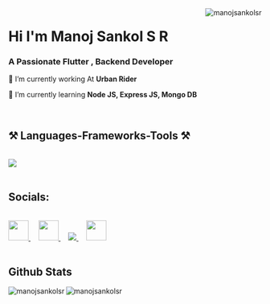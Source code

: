 <link rel="preconnect" href="https://fonts.googleapis.com">
<link rel="preconnect" href="https://fonts.gstatic.com" crossorigin>
<link href="https://fonts.googleapis.com/css2?family=Montserrat:ital,wght@0,100;0,400;0,500;1,500;1,600&display=swap" rel="stylesheet">



<img align="right" src="https://komarev.com/ghpvc/?username=manojsankolsr&label=Profile%20views&color=0e75b6&style=flat" alt="manojsankolsr" />

<h1 align="left" font-family: 'Montserrat'>Hi I'm Manoj Sankol S R</h1>

<h3 align="left">A Passionate Flutter , Backend Developer</h3>


<div align="left">
 
 🔭 I’m currently working At **Urban Rider**
 
 🌱 I’m currently learning **Node JS, Express JS, Mongo DB**

 </div>


<br/>

 
<h2 align="left">⚒️ Languages-Frameworks-Tools ⚒️</h2>
<br/>
<div align="left">
     <img src="https://skillicons.dev/icons?i=flutter,dart,nodejs,express,javascript,firebase,mongodb,c,cpp,java" />
   
</div>

 <br/>
<h2 align="left">Socials: </h2>
<br/>
<div align="left"> 
  <a href="mailto:manojsankol6361@gmail.com">
    <img src="https://github.com/dheereshagrwal/colored-icons/blob/master/public/icons/gmail/gmail.svg"   height="40" width="40"/>
  </a>
   &nbsp; &nbsp; 
 
  <a href="https://www.linkedin.com/in/manoj-sankol-s-r-20a64a24b?utm_source=share&utm_campaign=share_via&utm_content=profile&utm_medium=android_app" target="_blank">
    <img src="https://github.com/dheereshagrwal/colored-icons/blob/master/public/icons/linkedin/linkedin.svg"  height="40" width="40" target="_blank" />
  </a>
   &nbsp; &nbsp; 
  <a href="https://portfolio-3cca5.web.app/" target="_blank">
     <img src="https://img.shields.io/badge/Portfolio-FF5722?style=for-the-badge&logo=todoist&logoColor=white" target="_blank" /> <!-- sqlite, safari, google-chrome are other good icon options -->
  </a>
  &nbsp; &nbsp; 
  <a href="https://www.linkedin.com/in/manoj-sankol-s-r-20a64a24b?utm_source=share&utm_campaign=share_via&utm_content=profile&utm_medium=android_app">
    <img src="https://github.com/dheereshagrwal/colored-icons/blob/master/public/icons/instagram/instagram.svg" height="40" width="40" target="_blank" />
  </a>
  
 
</div>

<br/>

<h2 align="left">Github Stats</h2>

<p><img align="left" src="https://github-readme-stats.vercel.app/api/top-langs?username=manojsankolsr&show_icons=true&locale=en&layout=compact" alt="manojsankolsr" /></p>

<p>&nbsp;<img align="left" src="https://github-readme-stats.vercel.app/api?username=manojsankolsr&show_icons=true&locale=en" alt="manojsankolsr" /></p>






<br/>





<!-- 
<h1 align="left">Hi I'm Manoj Sankol S R</h1>
<h3 align="left">Flutter Developer</h3>

<p align="left"> <img src="https://komarev.com/ghpvc/?username=manojsankolsr&label=Profile%20views&color=0e75b6&style=flat" alt="manojsankolsr" /> </p>

- 👨‍💻 [https://portfolio-3cca5.web.app/](https://portfolio-3cca5.web.app/)

- 📫 **manojsankol6361@gmail.com**

<h3 align="left">Connect with me:</h3>
<p align="left">
<a href="https://linkedin.com/in/manoj sankol s r" target="blank"><img align="left" src="https://raw.githubusercontent.com/rahuldkjain/github-profile-readme-generator/master/src/images/icons/Social/linked-in-alt.svg" alt="manoj sankol s r" height="30" width="40" /></a>
</p>

<h3 align="left">Languages and Tools:</h3>
<p align="left"> <a href="https://dart.dev" target="_blank" rel="noreferrer"> <img src="https://www.vectorlogo.zone/logos/dartlang/dartlang-icon.svg" alt="dart" width="40" height="40"/> </a> <a href="https://expressjs.com" target="_blank" rel="noreferrer"> <img src="https://raw.githubusercontent.com/devicons/devicon/master/icons/express/express-original-wordmark.svg" alt="express" width="40" height="40"/> </a> <a href="https://firebase.google.com/" target="_blank" rel="noreferrer"> <img src="https://www.vectorlogo.zone/logos/firebase/firebase-icon.svg" alt="firebase" width="40" height="40"/> </a> <a href="https://flutter.dev" target="_blank" rel="noreferrer"> <img src="https://www.vectorlogo.zone/logos/flutterio/flutterio-icon.svg" alt="flutter" width="40" height="40"/> </a> <a href="https://developer.mozilla.org/en-US/docs/Web/JavaScript" target="_blank" rel="noreferrer"> <img src="https://raw.githubusercontent.com/devicons/devicon/master/icons/javascript/javascript-original.svg" alt="javascript" width="40" height="40"/> </a> <a href="https://www.mongodb.com/" target="_blank" rel="noreferrer"> <img src="https://raw.githubusercontent.com/devicons/devicon/master/icons/mongodb/mongodb-original-wordmark.svg" alt="mongodb" width="40" height="40"/> </a> <a href="https://nodejs.org" target="_blank" rel="noreferrer"> <img src="https://raw.githubusercontent.com/devicons/devicon/master/icons/nodejs/nodejs-original-wordmark.svg" alt="nodejs" width="40" height="40"/> </a> </p>

<p><img align="left" src="https://github-readme-stats.vercel.app/api/top-langs?username=manojsankolsr&show_icons=true&locale=en&layout=compact" alt="manojsankolsr" /></p>

<p>&nbsp;<img align="left" src="https://github-readme-stats.vercel.app/api?username=manojsankolsr&show_icons=true&locale=en" alt="manojsankolsr" /></p>

-->
<!--
**ManojSankolSR/ManojSankolSR** is a ✨ _special_ ✨ repository because its `README.md` (this file) appears on your GitHub profile.

Here are some ideas to get you started:

- 🔭 I’m currently working on ...
- 🌱 I’m currently learning ...
- 👯 I’m looking to collaborate on ...
- 🤔 I’m looking for help with ...
- 💬 Ask me about ...
- 📫 How to reach me: ...
- 😄 Pronouns: ...
- ⚡ Fun fact: ...
-->
